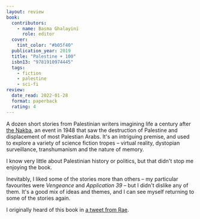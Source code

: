 ```yaml
---
layout: review
book:
  contributors:
    - name: Basma Ghalayini
      role: editor
  cover:
    tint_color: "#b05f40"
  publication_year: 2019
  title: "Palestine + 100"
  isbn13: "9781910974445"
  tags:
    - fiction
    - palestine
    - sci-fi
review:
  date_read: 2022-01-28
  format: paperback
  rating: 4
---
```


A dozen short stories from Palestinian writers imagining life a century after [the Nakba](https://en.wikipedia.org/wiki/Nakba), an event in 1948 that saw the destruction of Palestine and displacement of most Palestian Arabs.
It's an intriguing premise, and used to explore a variety of science fiction tropes – virtual reality, dystopian surveillance, transhumanism and the nature of memory.

I know very little about Palestinian history or politics, but that didn't stop me enjoying the book.

Inevitably, I liked some of the stories more than others – my particular favourites were *Vengeance* and *Application 39* – but I didn't dislike any of them.
It's a good mix of ideas and themes, and I can see myself returning to some of the stories again.

I originally heard of this book in [a tweet from Rae](https://twitter.com/RaeKnowler/status/1147071054336208896).

